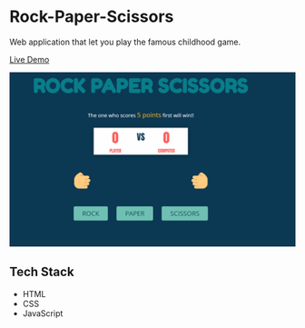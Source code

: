 # Rock-Paper-Scissors

Web application that let you play the famous childhood game.

[Live Demo](https://rockpaperscissorsbyshikhar.netlify.app/) 

![PROJECT GIF](/demo.gif)

## Tech Stack
* HTML
* CSS
* JavaScript
